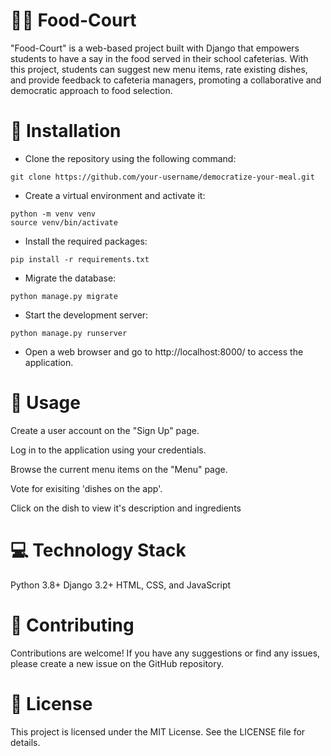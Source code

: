 # 👩‍🎓 Food-Court
"Food-Court" is a web-based project built with Django that empowers students to have a say in the food served in their school cafeterias. With this project, students can suggest new menu items, rate existing dishes, and provide feedback to cafeteria managers, promoting a collaborative and democratic approach to food selection.

# 🚀 Installation
- Clone the repository using the following command:

```
git clone https://github.com/your-username/democratize-your-meal.git
```

- Create a virtual environment and activate it:

```
python -m venv venv
source venv/bin/activate
```

- Install the required packages:

```
pip install -r requirements.txt
```

- Migrate the database:

```
python manage.py migrate
```

- Start the development server:

```
python manage.py runserver
```

- Open a web browser and go to http://localhost:8000/ to access the application.



# 📝 Usage
Create a user account on the "Sign Up" page.

Log in to the application using your credentials.

Browse the current menu items on the "Menu" page.

Vote for exisiting 'dishes on the app'.

Click on the dish to view it's description and ingredients



# 💻 Technology Stack
Python 3.8+
Django 3.2+
HTML, CSS, and JavaScript
# 🤝 Contributing
Contributions are welcome! If you have any suggestions or find any issues, please create a new issue on the GitHub repository.

# 📝 License
This project is licensed under the MIT License. See the LICENSE file for details.
